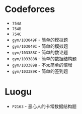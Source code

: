 # Codeforces
* `754A`
* `754B`
* `754C`
* `gym/103049F` - 简单的模拟题
* `gym/103049I` - 简单的模拟题
* `gym/103388C` - 简单的数论题
* `gym/103388N` - 简单的数据结构题
* `gym/103389B` - 不太简单的倍增
* `gym/103389K` - 简单的签到题

# Luogu
* `P2163` - 恶心人的卡常数据结构题

